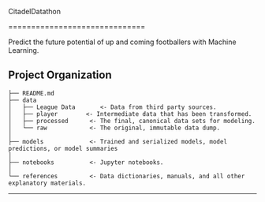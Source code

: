 CitadelDatathon
 
==============================

Predict the future potential of up and coming footballers with Machine Learning.

Project Organization
------------

    ├── README.md          
    ├── data
    │   ├── League Data       <- Data from third party sources.
    │   ├── player        <- Intermediate data that has been transformed.
    │   ├── processed      <- The final, canonical data sets for modeling.
    │   └── raw            <- The original, immutable data dump.
    │
    ├── models             <- Trained and serialized models, model predictions, or model summaries
    │
    ├── notebooks          <- Jupyter notebooks. 
    │
    └── references         <- Data dictionaries, manuals, and all other explanatory materials.


--------
